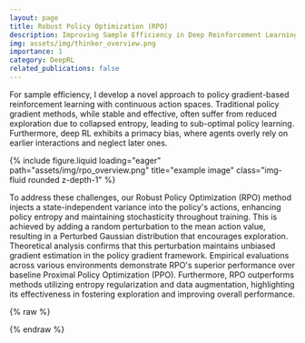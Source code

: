 ```yaml
---
layout: page
title: Robust Policy Optimization (RPO)
description: Improving Sample Efficiency in Deep Reinforcement Learning
img: assets/img/thinker_overview.png
importance: 1
category: DeepRL
related_publications: false
---
```


For sample efficiency, I develop a novel approach to policy gradient-based reinforcement learning with continuous action spaces. Traditional policy gradient methods, while stable and effective, often suffer from reduced exploration due to collapsed entropy, leading to sub-optimal policy learning. Furthermore, deep RL exhibits a primacy bias, where agents overly rely on earlier interactions and neglect later ones. 


<div class="row">
    <div class="col-sm mt-3 mt-md-0">
        {% include figure.liquid loading="eager" path="assets/img/rpo_overview.png" title="example image" class="img-fluid rounded z-depth-1" %}
    </div>
</div>

To address these challenges, our Robust Policy Optimization (RPO) method injects a state-independent variance into the policy's actions, enhancing policy entropy and maintaining stochasticity throughout training. This is achieved by adding a random perturbation to the mean action value, resulting in a Perturbed Gaussian distribution that encourages exploration. Theoretical analysis confirms that this perturbation maintains unbiased gradient estimation in the policy gradient framework. Empirical evaluations across various environments demonstrate RPO's superior performance over baseline Proximal Policy Optimization (PPO). Furthermore, RPO outperforms methods utilizing entropy regularization and data augmentation, highlighting its effectiveness in fostering exploration and improving overall performance.

{% raw %}


{% endraw %}

